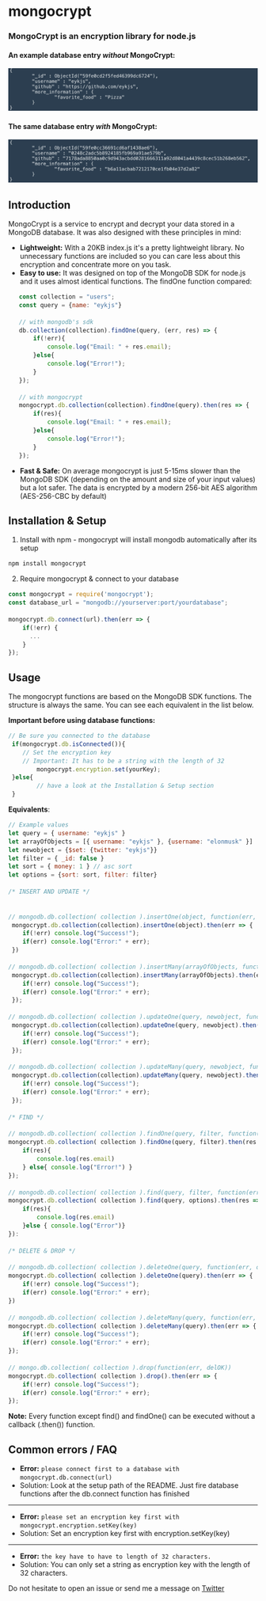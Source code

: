 # mongocrypt
### MongoCrypt is an encryption library for node.js

#### An example database entry _without_ MongoCrypt:
![example without mongocrypt](./example/images/response_normal.png)
#### The same database entry _with_ MongoCrypt:
![example without mongocrypt](./example/images/response_crypt.png)
## Introduction
MongoCrypt is a service to encrypt and decrypt your data stored in a MongoDB database. It was also designed with these principles in mind:

 * __Lightweight:__ With a 20KB index.js it's a pretty lightweight library. No unnecessary functions are included so you can care less about this encryption and concentrate more on you task.
 * __Easy to use:__ It was designed on top of the MongoDB SDK for node.js and it uses almost identical functions. The findOne function compared: 
 ```javascript
    const collection = "users";
    const query = {name: "eykjs"}

    // with mongodb's sdk
    db.collection(collection).findOne(query, (err, res) => {
        if(!err){
            console.log("Email: " + res.email);
        }else{
            console.log("Error!");
        }
    });

    // with mongocrypt
    mongocrypt.db.collection(collection).findOne(query).then(res => {
        if(res){
            console.log("Email: " + res.email);
        }else{
            console.log("Error!");
        }
    });
 ```
 * __Fast & Safe:__ On average mongocrypt is just 5-15ms slower than the MongoDB SDK (depending on the amount and size of your input values) but a lot safer. The data is encrypted by a modern 256-bit AES algorithm (AES-256-CBC by default)

## Installation & Setup
1. Install with npm - mongocrypt will install mongodb automatically after its setup
```sh
npm install mongocrypt
```
2. Require mongocrypt & connect to your database
```javascript
const mongocrypt = require('mongocrypt');
const database_url = "mongodb://yourserver:port/yourdatabase";

mongocrypt.db.connect(url).then(err => {
    if(!err) {
      ...
    }
});
```
## Usage

The mongocrypt functions are based on the MongoDB SDK functions. The structure is always the same. You can see each equivalent in the list below.

**Important before using database functions:**
```javascript
// Be sure you connected to the database
 if(mongocrypt.db.isConnected()){
    // Set the encryption key
    // Important: It has to be a string with the length of 32
        mongocrypt.encryption.set(yourKey);
 }else{
        // have a look at the Installation & Setup section
 }
```

**Equivalents**:
```javascript
// Example values
let query = { username: "eykjs" }
let arrayOfObjects = [{ username: "eykjs" }, {username: "elonmusk" }]
let newobject = {$set: {twitter: "eykjs"}}
let filter = { _id: false } 
let sort = { money: 1 } // asc sort
let options = {sort: sort, filter: filter}

/* INSERT AND UPDATE */


// mongodb.db.collection( collection ).insertOne(object, function(err, res))
 mongocrypt.db.collection(collection).insertOne(object).then(err => {
    if(!err) console.log("Success!");
    if(err) console.log("Error:" + err);
 })

// mongodb.db.collection( collection ).insertMany(arrayOfObjects, function(err, res))
 mongocrypt.db.collection(collection).insertMany(arrayOfObjects).then(err => {
    if(!err) console.log("Success!");
    if(err) console.log("Error:" + err);
 });

// mongodb.db.collection( collection ).updateOne(query, newobject, function(err, res))
 mongocrypt.db.collection(collection).updateOne(query, newobject).then(err => {
    if(!err) console.log("Success!");
    if(err) console.log("Error:" + err);
 });

// mongodb.db.collection( collection ).updateMany(query, newobject, function(err, res))
 mongocrypt.db.collection(collection).updateMany(query, newobject).then(err => {
    if(!err) console.log("Success!");
    if(err) console.log("Error:" + err);
 });

/* FIND */

// mongodb.db.collection( collection ).findOne(query, filter, function(err, res))
mongocrypt.db.collection( collection ).findOne(query, filter).then(res => {
    if(res){
        console.log(res.email)
    } else{ console.log("Error!") }
});

// mongodb.db.collection( collection ).find(query, filter, function(err, res)).sort(sortobj).limit(limit)
mongocrypt.db.collection( collection ).find(query, options).then(res => {
    if(res){
        console.log(res.email)
    }else { console.log("Error")}
}):

/* DELETE & DROP */

// mongodb.db.collection( collection ).deleteOne(query, function(err, obj))
mongocrypt.db.collection( collection ).deleteOne(query).then(err => {
    if(!err) console.log("Success!");
    if(err) console.log("Error:" + err);
})

// mongodb.db.collection( collection ).deleteMany(query, function(err, obj))
mongocrypt.db.collection( collection ).deleteMany(query).then(err => {
    if(!err) console.log("Success!");
    if(err) console.log("Error:" + err);
});

// mongo.db.collection( collection ).drop(function(err, delOK))
mongocrypt.db.collection( collection ).drop().then(err => {
    if(!err) console.log("Success!");
    if(err) console.log("Error:" + err);
});
```
**Note:** Every function except find() and findOne() can be executed without a callback (.then()) function.

## Common errors / FAQ

 * __Error:__ `please connect first to a database with mongocrypt.db.connect(url)`
 * Solution: Look at the setup path of the README. Just fire database functions after the db.connect function has finished

 ---
 * __Error:__ `please set an encryption key first with mongocrypt.encryption.setKey(key)`
 * Solution: Set an encryption key first with encryption.setKey(key)

 ---
 * __Error:__ `the key have to have to length of 32 characters.`
 * Solution: You can only set a string as encryption key with the length of 32 characters.


Do not hesitate to open an issue or send me a message on [Twitter](https://www.twitter.com/eykjs)